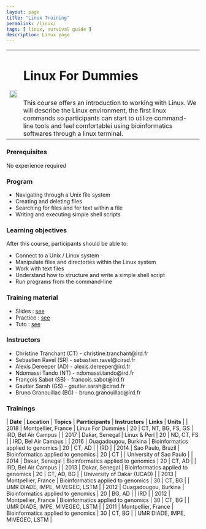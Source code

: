 ```yaml
---
layout: page
title: "Linux Training"
permalink: /linux/
tags: [ linux, survival guide ]
description: Linux page
---
```

<table class="table-contact">
<tr>
<td><img width="100%" src="{{ site.url }}/images/trainings-linux.png" alt="" />
</td>
<td>
<h1> Linux For Dummies</h1><br />
This course offers an introduction to working with Linux. We will describe the Linux environment, the first linux commands so participants can start to utilize command-line tools and feel comfortablei using bioinformatics softwares through a linux terminal.
</td>
</tr>
</table>

### Prerequisites
No experience required
<div id="colonne1">
<h3>Program</h3>
<ul>
<li> Navigating through a Unix file system</li>
<li> Creating and deleting files</li>
<li> Searching for files and for text within a file</li>
<li> Writing and executing simple shell scripts</li>
</ul>
</div>

<div id="colonne2">
<h3>Learning objectives</h3>
After this course, participants should be able to:
<ul>
<li>Connect to a Unix / Linux system</li>
<li>Manipulate files and directories within the Linux system</li>
<li>Work with text files</li>
<li>Understand how to structure and write a simple shell script</li>
<li>Run programs from the command-line</li>
</ul>
</div>

<div id="colonne3">
<h3>Training material</h3>
<ul>
<li>Slides : <a target="_blank" href="{{ site.url }}/files/linux/Guide-de-survie-Linux-15-11-FR.pdf">see</a></li>
<li>Practice : <a target="_blank" href="{{ site.url }}/linux/linuxPractice">see</a> </li>
<li>Tuto : <a target="_blank" href="{{ site.url }}/linux/linuxTuto">see</a> </li>
</ul>
</div>

<div id="nextInline" class="clearfix">
<h3>Instructors</h3>
<ul>
    <li>Christine Tranchant (CT) - christine.tranchant@ird.fr</li>
    <li>Sebastien Ravel (SR) - sebastien.ravel@cirad.fr </li>
    <li>Alexis Dereeper (AD) - alexis.dereeper@ird.fr </li>
    <li>Ndomassi Tando (NT) - ndomassi.tando@ird.fr </li>
    <li>François Sabot (SB) - francois.sabot@ird.fr </li>
    <li>Gautier Sarah (GS) - gautier.sarah@cirad.fr</li>
    <li>Bruno Granouillac (BG) - bruno.granouillac@ird.fr</li>
</ul>
</div>

### Trainings

| **Date** | **Location** | **Topics** | **Parrticipants** | **Instructors** | **Links** | **Units** |
| 2018 |  Montpellier, France |  Linux For Dummies | 20 | CT, NT, BG, FS, GS | IRD, Bel Air Campus |
| 2017 |  Dakar, Senegal |  Linux & Perl | 20 | ND, CT, FS | | IRD, Bel Air Campus |
| 2016 | Ouagadougou, Burkina |  Bioinformatics applied to genomics | 20 | CT, AD | | IRD |
| 2014 | Sao Paulo, Brazil | Bioinformatics applied to genomics | 20 | CT | | University of Sao Paulo |
| 2014 | Dakar, Senegal |  Bioinformatics applied to genomics | 20 | CT, AD | | IRD, Bel Air Campus |
| 2013 | Dakar, Senegal |  Bioinformatics applied to genomics | 20 | CT, AD, BG | | University of Dakar (UCAD) |
| 2013 | Montpellier, France | Bioinformatics applied to genomics | 30 | CT, BG | | UMR DIADE, IMPE, MIVEGEC, LSTM |
| 2012 | Ouagadougou, Burkina |  Bioinformatics applied to genomics | 20 | BG, AD | | IRD |
| 2012 | Montpellier, France | Bioinformatics applied to genomics | 30 | CT, BG | | UMR DIADE, IMPE, MIVEGEC, LSTM |
| 2011 | Montpellier, France | Bioinformatics applied to genomics | 30 | CT, BG | | UMR DIADE, IMPE, MIVEGEC, LSTM |
